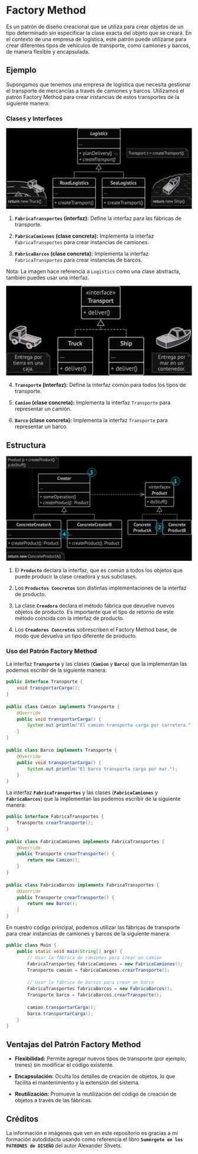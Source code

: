 # Factory Method

Es un patrón de diseño creacional que se utiliza para crear objetos de un tipo determinado sin especificar la clase exacta del objeto que se creará. En el contexto de una empresa de logística, este patrón puede utilizarse para crear diferentes tipos de vehículos de transporte, como camiones y barcos, de manera flexible y encapsulada.

## Ejemplo

Supongamos que tenemos una empresa de logística que necesita gestionar el transporte de mercancías a través de camiones y barcos. Utilizamos el patrón Factory Method para crear instancias de estos transportes de la siguiente manera:

### Clases y Interfaces

![Diagrama UML sobre como quedaría FabricaTransportes y sus subclases](https://github.com/dannyj182/design-patterns/blob/main/Patrones%20creacionales/Factory%20Method/assets/mdImages/fm1.png?raw=true "Las subclases pueden alterar la clase de los objetos devueltos por el método fábrica")

1. **`FabricaTransportes` (interfaz):** Define la interfaz para las fábricas de transporte.

2. **`FabricaCamiones` (clase concreta):** Implementa la interfaz `FabricaTransportes` para crear instancias de camiones.

3. **`FabricaBarcos` (clase concreta):** Implementa la interfaz `FabricaTransportes` para crear instancias de barcos.

Nota: La imagen hace referencia a `Logistics` como una clase abstracta, también puedes usar una interfaz.

![Diagrama UML sobre como quedaría la interfaz Transporte y las clases que la implementen](https://github.com/dannyj182/design-patterns/blob/main/Patrones%20creacionales/Factory%20Method/assets/mdImages/fm2.png?raw=true "Todos los productos deben seguir la misma interfaz")

4. **`Transporte` (interfaz):** Define la interfaz común para todos los tipos de transporte.

5. **`Camion` (clase concreta):** Implementa la interfaz `Transporte` para representar un camión.

6. **`Barco` (clase concreta):** Implementa la interfaz `Transporte` para representar un barco.

## Estructura

![Estructura del patrón](https://github.com/dannyj182/design-patterns/blob/main/Patrones%20creacionales/Factory%20Method/assets/mdImages/fm3.png?raw=true)

1. El **`Producto`** declara la interfaz, que es común a todos los objetos que puede producir la clase creadora y sus subclases.

2. Los **`Productos Concretos`** son distintas implementaciones de la interfaz de producto.

3. La clase **`Creadora`** declara el método fábrica que devuelve nuevos objetos de producto. Es importante que el tipo de retorno de este método coincida con la interfaz de producto.

4. Los **`Creadores Concretos`** sobrescriben el Factory Method base, de modo que devuelva un tipo diferente de producto.

### Uso del Patrón Factory Method

La interfaz **`Transporte`** y las clases (**`Camion`** y **`Barco`**) que la implementan las podemos escribir de la siguiente manera:

```java
public interface Transporte {
    void transportarCarga();
}

public class Camion implements Transporte {
    @Override
    public void transportarCarga() {
        System.out.println("El camión transporta carga por carretera.");
    }
}

public class Barco implements Transporte {
    @Override
    public void transportarCarga() {
        System.out.println("El barco transporta carga por mar.");
    }
}
```

La interfaz **`FabricaTransportes`** y las clases (**`FabricaCamiones`** y **`FabricaBarcos`**) que la implementan las podemos escribir de la siguiente manera:

```java
public interface FabricaTransportes {
    Transporte crearTransporte();
}

public class FabricaCamiones implements FabricaTransportes {
    @Override
    public Transporte crearTransporte() {
        return new Camion();
    }
}

public class FabricaBarcos implements FabricaTransportes {
    @Override
    public Transporte crearTransporte() {
        return new Barco();
    }
}
```

En nuestro código principal, podemos utilizar las fábricas de transporte para crear instancias de camiones y barcos de la siguiente manera:

```java
public class Main {
    public static void main(String[] args) {
        // Usar la fábrica de camiones para crear un camión
        FabricaTransportes fabricaCamiones = new FabricaCamiones();
        Transporte camion = fabricaCamiones.crearTransporte();

        // Usar la fábrica de barcos para crear un barco
        FabricaTransportes fabricaBarcos = new FabricaBarcos();
        Transporte barco = fabricaBarcos.crearTransporte();

        camion.transportarCarga();
        barco.transportarCarga();
    }
}
```

## Ventajas del Patrón Factory Method

- **Flexibilidad:** Permite agregar nuevos tipos de transporte (por ejemplo, trenes) sin modificar el código existente.

- **Encapsulación:** Oculta los detalles de creación de objetos, lo que facilita el mantenimiento y la extensión del sistema.

- **Reutilización:** Promueve la reutilización del código de creación de objetos a través de las fábricas.

## Créditos

La información e imágenes que ven en este repositorio es gracias a mi formación autodidacta usando como referencia el libro **`Sumérgete en los PATRONES de DISEÑO`** del autor Alexander Shvets.